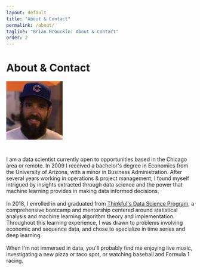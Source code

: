```yaml
---
layout: default
title: "About & Contact"
permalink: /about/
tagline: "Brian McGuckin: About & Contact"
order: 2
---
```

<head>
<h1>About & Contact</h1>
<link rel="stylesheet" href="https://use.fontawesome.com/releases/v5.4.2/css/all.css">
</head>
<body>
<img src="https://raw.githubusercontent.com/brianmcguckin/brianmcguckin.github.io/master/images/brian.png" width="30%" align="middle"><br>
<a href="https://github.com/brianmcguckin">
  <i class="fab fa-github" style="font-size:36px;color:black"></i>
</a>

<a href="https://www.linkedin.com/in/bmcguckin/">
  <i class="fab fa-linkedin" style="font-size:36px;color:#0077B5"></i>
</a>

<a href="https://angel.co/brianmcguckin">
  <i class="fab fa-angellist" style="font-size:36px;color:black"></i>
</a>

<a href="mailto:bmcguckin87@gmail.com">
  <i class="fas fa-envelope" style="font-size:36px;color:#dd4b39"></i>
</a>
<br>
I am a data scientist currently open to opportunities based in the Chicago area or remote. In 2009 I received a bachelor's degree in Economics from the University of Arizona, with a minor in Business Administration. After several years working in operations & project management, I found myself intrigued by insights extracted through data science and the power that machine learning provides in making data informed decisions.<br>
<br>
In 2018, I enrolled in and graduated from <a href="https://www.thinkful.com/bootcamp/data-science/flexible/#specializations">Thinkful's Data Science Program</a>, a comprehensive bootcamp and mentorship centered around statistical analysis and machine learning algorithm theory and implementation. Throughout this learning experience, I was drawn to problems involving economic and sequence data, and chose to specialize in time series and deep learning.<br>
<br>
When I'm not immersed in data, you'll probably find me enjoying live music, investigating a new pizza or taco spot, or watching baseball and Formula 1 racing.<br>
<br>
</body>
